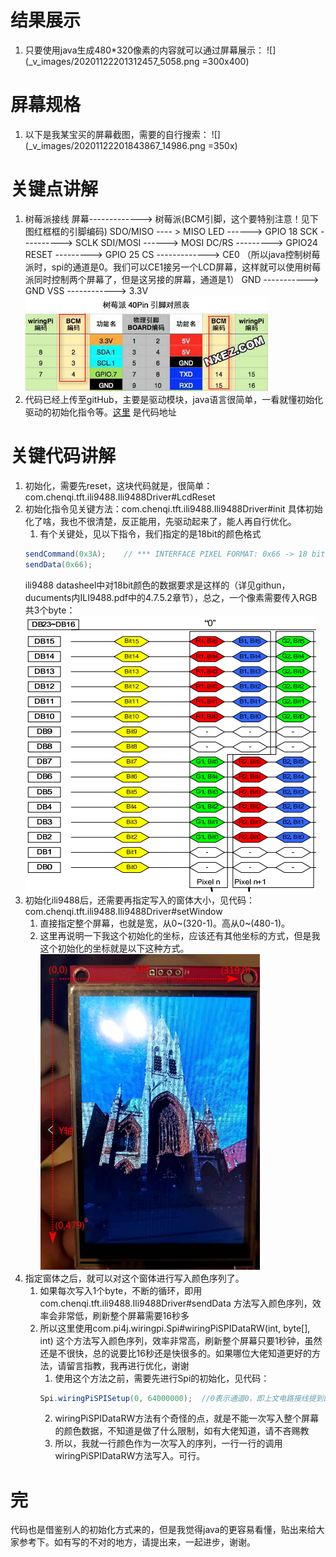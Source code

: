# 结果展示
1. 只要使用java生成480*320像素的内容就可以通过屏幕展示：
![](_v_images/20201122201312457_5058.png =300x400)
# 屏幕规格
1. 以下是我某宝买的屏幕截图，需要的自行搜索：
![](_v_images/20201122201843867_14986.png =350x)
# 关键点讲解
1. 树莓派接线
    屏幕-------------> 树莓派(BCM引脚，这个要特别注意！见下图红框框的引脚编码)
    SDO/MISO ---- >  MISO
    LED          ------>  GPIO 18
    SCK    ---------->  SCLK
    SDI/MOSI ------>  MOSI
    DC/RS  --------->  GPIO24
    RESET  --------->  GPIO 25
    CS  -------------> CE0 （所以java控制树莓派时，spi的通道是0。我们可以CE1接另一个LCD屏幕，这样就可以使用树莓派同时控制两个屏幕了，但是这另接的屏幕，通道是1）
    GND ----------->  GND
    VSS ------------> 3.3V
    ![](_v_images/20201122204516101_14520.png)
2. 代码已经上传至gitHub，主要是驱动模块，java语言很简单，一看就懂初始化驱动的初始化指令等。[这里](https://github.com/chenqide163/chenqiIli9488_480x320LCD/tree/main/src/main/java/com/chenqi/tft/ili9488) 是代码地址
# 关键代码讲解
1. 初始化，需要先reset，这块代码就是，很简单：com.chenqi.tft.ili9488.Ili9488Driver#LcdReset
2. 初始化指令见关键方法：com.chenqi.tft.ili9488.Ili9488Driver#init   具体初始化了啥，我也不很清楚，反正能用，先驱动起来了，能人再自行优化。
    1. 有个关键处，见以下指令，我们指定的是18bit的颜色格式
    ```java
    sendCommand(0x3A);    // *** INTERFACE PIXEL FORMAT: 0x66 -> 18 bit; 0x55 -> 16 bit
    sendData(0x66);
    ```
    ili9488 datasheel中对18bit颜色的数据要求是这样的（详见githun，ducuments内ILI9488.pdf中的4.7.5.2章节），总之，一个像素需要传入RGB共3个byte：
    ![](_v_images/20201122215929146_9675.png)
3. 初始化ili9488后，还需要再指定写入的窗体大小，见代码：com.chenqi.tft.ili9488.Ili9488Driver#setWindow
    1. 直接指定整个屏幕，也就是宽，从0~(320-1)。高从0~(480-1)。
    2. 这里再说明一下我这个初始化的坐标，应该还有其他坐标的方式，但是我这个初始化的坐标就是以下这种方式。
    ![](_v_images/20201122220904338_10792.png)
4. 指定窗体之后，就可以对这个窗体进行写入颜色序列了。
    1. 如果每次写入1个byte，不断的循环，即用com.chenqi.tft.ili9488.Ili9488Driver#sendData  方法写入颜色序列，效率会非常低，刷新整个屏幕需要16秒多
    2. 所以这里使用com.pi4j.wiringpi.Spi#wiringPiSPIDataRW(int, byte[], int)   这个方法写入颜色序列，效率非常高，刷新整个屏幕只要1秒钟，虽然还是不很快，总的说要比16秒还是快很多的。如果哪位大佬知道更好的方法，请留言指教，我再进行优化，谢谢
        1. 使用这个方法之前，需要先进行Spi的初始化，见代码：
        ```java
        Spi.wiringPiSPISetup(0, 64000000);  //0表示通道0，即上文电路接线提到的：CS  -------------> CE0
        ```
        2. wiringPiSPIDataRW方法有个奇怪的点，就是不能一次写入整个屏幕的颜色数据，不知道是做了什么限制，如有大佬知道，请不吝赐教
        3. 所以，我就一行颜色作为一次写入的序列，一行一行的调用wiringPiSPIDataRW方法写入。可行。
# 完
代码也是借鉴别人的初始化方式来的，但是我觉得java的更容易看懂，贴出来给大家参考下。如有写的不对的地方，请提出来，一起进步，谢谢。